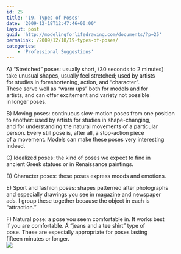 ```yaml
---
id: 25
title: '19. Types of Poses'
date: '2009-12-18T12:47:46+00:00'
layout: post
guid: 'http://modelingforlifedrawing.com/documents/?p=25'
permalink: /2009/12/18/19-types-of-poses/
categories:
    - 'Professional Suggestions'
---
```


A) “Stretched” poses: usually short, (30 seconds to 2 minutes)  
take unusual shapes, usually feel stretched; used by artists  
for studies in foreshortening, action, and “character”.  
These serve well as “warm ups” both for models and for  
artists, and can offer excitement and variety not possible  
in longer poses.

B) Moving poses: continuous slow-motion poses from one position  
to another: used by artists for studies in shape-changing,  
and for understanding the natural movements of a particular  
person. Every still pose is, after all, a stop-action piece  
of a movement. Models can make these poses very interesting  
indeed.

C) Idealized poses: the kind of poses we expect to find in  
ancient Greek statues or in Renaissance paintings.

D) Character poses: these poses express moods and emotions.

E) Sport and fashion poses: shapes patterned after photographs  
and especially drawings you see in magazine and newspaper  
ads. I group these together because the object in each is  
“attraction.”

F) Natural pose: a pose you seem comfortable in. It works best  
if you are comfortable. A “jeans and a tee shirt” type of  
pose. These are especially appropriate for poses lasting  
fifteen minutes or longer.  
![](http://www.modelingforlifedrawing.com/community/images/originals/18_TheresaSincobyHK.jpg)